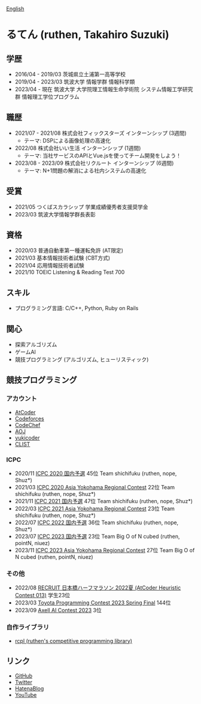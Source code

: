 [English](https://ruthen71.github.io/en/)

# るてん (ruthen, Takahiro Suzuki)

## 学歴
- 2016/04 - 2019/03 茨城県立土浦第一高等学校
- 2019/04 - 2023/03 筑波大学 情報学群 情報科学類
- 2023/04 - 現在 筑波大学 大学院理工情報生命学術院 システム情報工学研究群 情報理工学位プログラム

## 職歴
- 2021/07 - 2021/08 株式会社フィックスターズ インターンシップ (3週間)
    - テーマ: DSPによる画像処理の高速化
- 2022/08 株式会社いい生活 インターンシップ (1週間)
    - テーマ: 当社サービスのAPIとVue.jsを使ってチーム開発をしよう！
- 2023/08 - 2023/09 株式会社リクルート インターンシップ (6週間)
    - テーマ: N+1問題の解消による社内システムの高速化

## 受賞
- 2021/05 つくばスカラシップ 学業成績優秀者支援奨学金
- 2023/03 筑波大学情報学群長表彰

## 資格
- 2020/03 普通自動車第一種運転免許 (AT限定)
- 2021/03 基本情報技術者試験 (CBT方式)
- 2021/04 応用情報技術者試験
- 2021/10 TOEIC Listening & Reading Test 700

## スキル
- プログラミング言語: C/C++, Python, Ruby on Rails

## 関心
- 探索アルゴリズム
- ゲームAI
- 競技プログラミング (アルゴリズム, ヒューリスティック)

## 競技プログラミング
### アカウント
- [AtCoder](https://atcoder.jp/users/ruthen71)
- [Codeforces](https://codeforces.com/profile/ruthen71)
- [CodeChef](https://www.codechef.com/users/ruthen)
- [AOJ](https://onlinejudge.u-aizu.ac.jp/status/users/ruthen71)
- [yukicoder](https://yukicoder.me/users/14969)
- [CLIST](https://clist.by/coder/ruthen71)

### ICPC
- 2020/11 [ICPC 2020 国内予選](https://icpc.iisf.or.jp/2020-yokohama/domestic_result) 45位 Team shichifuku (ruthen, nope, Shuz*)
- 2021/03 [ICPC 2020 Asia Yokohama Regional Contest](https://icpc.iisf.or.jp/2020-yokohama/icpc-2020-yokohama-regional-standings) 22位 Team shichifuku (ruthen, nope, Shuz*)
- 2021/11 [ICPC 2021 国内予選](https://icpc.iisf.or.jp/2021-yokohama/standings/) 47位 Team shichifuku (ruthen, nope, Shuz*)
- 2022/03 [ICPC 2021 Asia Yokohama Regional Contest](https://icpc.iisf.or.jp/2021-yokohama/icpc-2021-yokohama-regional-standings) 23位 Team shichifuku (ruthen, nope, Shuz*)
- 2022/07 [ICPC 2022 国内予選](https://icpc.iisf.or.jp/2022-yokohama/domestic-results) 36位 Team shichifuku (ruthen, nope, Shuz*)
- 2023/07 [ICPC 2023 国内予選](https://icpc.iisf.or.jp/2023-yokohama/domestic/icpc-2023-result) 23位 Team Big O of N cubed (ruthen, pointN, niuez)
- 2023/11 [ICPC 2023 Asia Yokohama Regional Contest](https://icpc.global/regionals/finder/Yokohama-2024/standings) 27位 Team Big O of N cubed (ruthen, pointN, niuez)

### その他
- 2022/08 [RECRUIT 日本橋ハーフマラソン 2022夏 (AtCoder Heuristic Contest 013)](https://atcoder.jp/contests/ahc013) 学生23位
- 2023/03 [Toyota Programming Contest 2023 Spring Final](https://atcoder.jp/contests/toyota2023spring-final) 144位
- 2023/09 [Axell AI Contest 2023](https://atcoder.jp/contests/axell2023) 3位

### 自作ライブラリ
- [rcpl (ruthen's competitive programming library)](https://ruthen71.github.io/rcpl)

## リンク
- [GitHub](https://github.com/ruthen71)
- [Twitter](https://twitter.com/ruthen71)
- [HatenaBlog](https://ruthen.hatenablog.com)
- [YouTube](https://www.youtube.com/@ruthen71)
